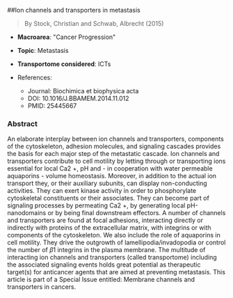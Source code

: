 ##Ion channels and transporters in metastasis

> By Stock, Christian and Schwab, Albrecht (2015)

- **Macroarea**: "Cancer Progression"
- **Topic**: Metastasis
- **Transportome considered**: ICTs

- References:
  - Journal: Biochimica et biophysica acta
  - DOI: 10.1016/J.BBAMEM.2014.11.012
  - PMID: 25445667

### Abstract

An elaborate interplay between ion channels and transporters, components of the cytoskeleton, adhesion molecules, and signaling cascades provides the basis for each major step of the metastatic cascade. Ion channels and transporters contribute to cell motility by letting through or transporting ions essential for local Ca2 +, pH and - in cooperation with water permeable aquaporins - volume homeostasis. Moreover, in addition to the actual ion transport they, or their auxiliary subunits, can display non-conducting activities. They can exert kinase activity in order to phosphorylate cytoskeletal constituents or their associates. They can become part of signaling processes by permeating Ca2 +, by generating local pH-nanodomains or by being final downstream effectors. A number of channels and transporters are found at focal adhesions, interacting directly or indirectly with proteins of the extracellular matrix, with integrins or with components of the cytoskeleton. We also include the role of aquaporins in cell motility. They drive the outgrowth of lamellipodia/invadopodia or control the number of $β$1 integrins in the plasma membrane. The multitude of interacting ion channels and transporters (called transportome) including the associated signaling events holds great potential as therapeutic target(s) for anticancer agents that are aimed at preventing metastasis. This article is part of a Special Issue entitled: Membrane channels and transporters in cancers.
